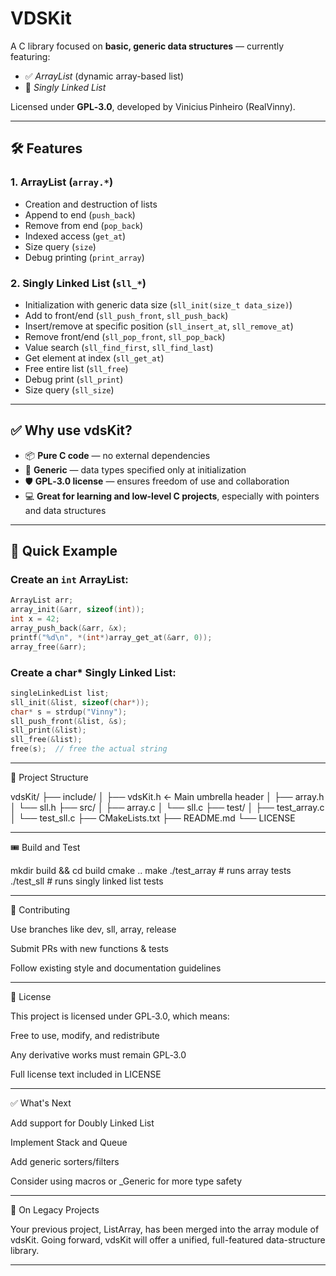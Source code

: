 # VDSKit

A C library focused on **basic, generic data structures** — currently featuring:

- ✅ *ArrayList* (dynamic array-based list)  
- 🔗 *Singly Linked List*

Licensed under **GPL‑3.0**, developed by Vinicius Pinheiro (RealVinny).

---

## 🛠 Features

### 1. ArrayList (`array.*`)
- Creation and destruction of lists
- Append to end (`push_back`)
- Remove from end (`pop_back`)
- Indexed access (`get_at`)
- Size query (`size`)
- Debug printing (`print_array`)

### 2. Singly Linked List (`sll_*`)
- Initialization with generic data size (`sll_init(size_t data_size)`)
- Add to front/end (`sll_push_front`, `sll_push_back`)
- Insert/remove at specific position (`sll_insert_at`, `sll_remove_at`)
- Remove front/end (`sll_pop_front`, `sll_pop_back`)
- Value search (`sll_find_first`, `sll_find_last`)
- Get element at index (`sll_get_at`)
- Free entire list (`sll_free`)
- Debug print (`sll_print`)
- Size query (`sll_size`)

---

## ✅ Why use vdsKit?

- 📦 **Pure C code** — no external dependencies
- 🧩 **Generic** — data types specified only at initialization
- 🛡 **GPL‑3.0 license** — ensures freedom of use and collaboration
- 💻 **Great for learning and low-level C projects**, especially with pointers and data structures

---

## 🚀 Quick Example

### Create an `int` ArrayList:
```c
ArrayList arr;
array_init(&arr, sizeof(int));
int x = 42;
array_push_back(&arr, &x);
printf("%d\n", *(int*)array_get_at(&arr, 0));
array_free(&arr);

```

### Create a char* Singly Linked List:
```c
singleLinkedList list;
sll_init(&list, sizeof(char*));
char* s = strdup("Vinny");
sll_push_front(&list, &s);
sll_print(&list);
sll_free(&list);
free(s);  // free the actual string

```

---

🧱 Project Structure

vdsKit/
├── include/
│   ├── vdsKit.h      ← Main umbrella header
│   ├── array.h
│   └── sll.h
├── src/
│   ├── array.c
│   └── sll.c
├── test/
│   ├── test_array.c
│   └── test_sll.c
├── CMakeLists.txt
├── README.md
└── LICENSE


---

🎟 Build and Test

mkdir build && cd build
cmake ..
make
./test_array   # runs array tests
./test_sll     # runs singly linked list tests


---

🧩 Contributing

Use branches like dev, sll, array, release

Submit PRs with new functions & tests

Follow existing style and documentation guidelines



---

📝 License

This project is licensed under GPL‑3.0, which means:

Free to use, modify, and redistribute

Any derivative works must remain GPL‑3.0

Full license text included in LICENSE



---

✅ What's Next

Add support for Doubly Linked List

Implement Stack and Queue

Add generic sorters/filters

Consider using macros or _Generic for more type safety



---

🎯 On Legacy Projects

Your previous project, ListArray, has been merged into the array module of vdsKit. Going forward, vdsKit will offer a unified, full-featured data-structure library.

---
